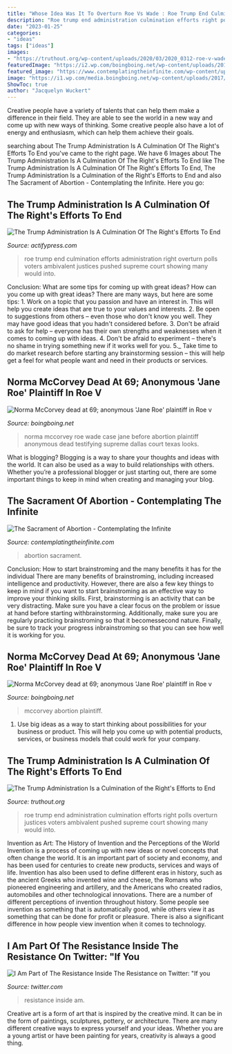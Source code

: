 ```yaml
---
title: "Whose Idea Was It To Overturn Roe Vs Wade : Roe Trump End Culmination Efforts Administration Right Overturn Polls Voters Ambivalent Justices Pushed Supreme Court Showing Many Would Into"
description: "Roe trump end administration culmination efforts right polls overturn justices voters ambivalent pushed supreme court showing many would into"
date: "2023-01-25"
categories:
- "ideas"
tags: ["ideas"]
images:
- "https://truthout.org/wp-content/uploads/2020/03/2020_0312-roe-v-wade-c.jpg"
featuredImage: "https://i2.wp.com/boingboing.net/wp-content/uploads/2017/02/RTRFC70.jpg?resize=900%2C1244"
featured_image: "https://www.contemplatingtheinfinite.com/wp-content/uploads/2021/05/sacrament_abortion.jpg"
image: "https://i1.wp.com/media.boingboing.net/wp-content/uploads/2017/02/RTRFC70.jpg?resize=900%2C1244"
ShowToc: true
author: "Jacquelyn Wuckert"
---
```



Creative people have a variety of talents that can help them make a difference in their field. They are able to see the world in a new way and come up with new ways of thinking. Some creative people also have a lot of energy and enthusiasm, which can help them achieve their goals.

	

		
searching about The Trump Administration Is A Culmination Of The Right&#039;s Efforts To End you've came to the right page. We have 6 Images about The Trump Administration Is A Culmination Of The Right&#039;s Efforts To End like The Trump Administration Is A Culmination Of The Right&#039;s Efforts To End, The Trump Administration Is a Culmination of the Right&#039;s Efforts to End and also The Sacrament of Abortion - Contemplating the Infinite. Here you go:
		
    
## The Trump Administration Is A Culmination Of The Right&#039;s Efforts To End

<img loading=lazy src="https://i0.wp.com/truthout.org/wp-content/uploads/2020/03/2020_0312-roe-v-wade-c.jpg?resize=662%2C986&amp;ssl=1" onerror="this.onerror=null;this.src='https://tse2.mm.bing.net/th?id=OIP.Zy0USXXGqmTf-PR9g7danQHaLB&amp;pid=15.1';" alt="The Trump Administration Is A Culmination Of The Right&#039;s Efforts To End">

_Source: actifypress.com_

>roe trump end culmination efforts administration right overturn polls voters ambivalent justices pushed supreme court showing many would into. 

	

Conclusion: What are some tips for coming up with great ideas?
How can you come up with great ideas? There are many ways, but here are some tips: 1. Work on a topic that you passion and have an interest in. This will help you create ideas that are true to your values and interests. 2. Be open to suggestions from others – even those who don't know you well. They may have good ideas that you hadn't considered before. 3. Don't be afraid to ask for help – everyone has their own strengths and weaknesses when it comes to coming up with ideas. 4. Don't be afraid to experiment – there's no shame in trying something new if it works well for you. 5._ Take time to do market research before starting any brainstorming session – this will help get a feel for what people want and need in their products or services. 
    
## Norma McCorvey Dead At 69; Anonymous &#039;Jane Roe&#039; Plaintiff In Roe V

<img loading=lazy src="https://i1.wp.com/media.boingboing.net/wp-content/uploads/2017/02/RTRFC70.jpg?resize=900%2C1244" onerror="this.onerror=null;this.src='https://tse2.mm.bing.net/th?id=OIP.MBixlhadTVJ1pvUMNRNSxgHaKP&amp;pid=15.1';" alt="Norma McCorvey dead at 69; anonymous &#039;Jane Roe&#039; plaintiff in Roe v">

_Source: boingboing.net_

>norma mccorvey roe wade case jane before abortion plaintiff anonymous dead testifying supreme dallas court texas looks. 

	

What is blogging?
Blogging is a way to share your thoughts and ideas with the world. It can also be used as a way to build relationships with others. Whether you’re a professional blogger or just starting out, there are some important things to keep in mind when creating and managing your blog.

    
## The Sacrament Of Abortion - Contemplating The Infinite

<img loading=lazy src="https://www.contemplatingtheinfinite.com/wp-content/uploads/2021/05/sacrament_abortion.jpg" onerror="this.onerror=null;this.src='https://tse3.mm.bing.net/th?id=OIP.syz7ViKJ4KqEky2NGz4EOAAAAA&amp;pid=15.1';" alt="The Sacrament of Abortion - Contemplating the Infinite">

_Source: contemplatingtheinfinite.com_

>abortion sacrament. 

	

Conclusion: How to start brainstroming and the many benefits it has for the individual
There are many benefits of brainstroming, including increased intelligence and productivity. However, there are also a few key things to keep in mind if you want to start brainstroming as an effective way to improve your thinking skills. First, brainstorming is an activity that can be very distracting. Make sure you have a clear focus on the problem or issue at hand before starting withbrainstorming. Additionally, make sure you are regularly practicing brainstroming so that it becomessecond nature. Finally, be sure to track your progress inbrainstroming so that you can see how well it is working for you.

    
## Norma McCorvey Dead At 69; Anonymous &#039;Jane Roe&#039; Plaintiff In Roe V

<img loading=lazy src="https://i2.wp.com/boingboing.net/wp-content/uploads/2017/02/RTRFC70.jpg?resize=900%2C1244" onerror="this.onerror=null;this.src='https://tse1.mm.bing.net/th?id=OIP.ci_lxq-UruxXhuAODTCQqQHaKP&amp;pid=15.1';" alt="Norma McCorvey dead at 69; anonymous &#039;Jane Roe&#039; plaintiff in Roe v">

_Source: boingboing.net_

>mccorvey abortion plaintiff. 

	

1. Use big ideas as a way to start thinking about possibilities for your business or product. This will help you come up with potential products, services, or business models that could work for your company. 

    
## The Trump Administration Is A Culmination Of The Right&#039;s Efforts To End

<img loading=lazy src="https://truthout.org/wp-content/uploads/2020/03/2020_0312-roe-v-wade-c.jpg" onerror="this.onerror=null;this.src='https://tse2.mm.bing.net/th?id=OIP.NAWZMcvO-ZSltyN99-PXXAHaLB&amp;pid=15.1';" alt="The Trump Administration Is a Culmination of the Right&#039;s Efforts to End">

_Source: truthout.org_

>roe trump end administration culmination efforts right polls overturn justices voters ambivalent pushed supreme court showing many would into. 

	

Invention as Art: The History of Invention and the Perceptions of the World
Invention is a process of coming up with new ideas or novel concepts that often change the world. It is an important part of society and economy, and has been used for centuries to create new products, services and ways of life. Invention has also been used to define different eras in history, such as the ancient Greeks who invented wine and cheese, the Romans who pioneered engineering and artillery, and the Americans who created radios, automobiles and other technological innovations.
There are a number of different perceptions of invention throughout history. Some people see invention as something that is automatically good, while others view it as something that can be done for profit or pleasure. There is also a significant difference in how people view invention when it comes to technology.

    
## I Am Part Of The Resistance Inside The Resistance On Twitter: &quot;If You

<img loading=lazy src="https://pbs.twimg.com/media/Dig6qx9VAAAeCsU.jpg" onerror="this.onerror=null;this.src='https://tse3.mm.bing.net/th?id=OIP.9hqzbtN2kJta66qthN1IKAHaC-&amp;pid=15.1';" alt="I Am Part of The Resistance Inside The Resistance on Twitter: &quot;If you">

_Source: twitter.com_

>resistance inside am. 

	

Creative art is a form of art that is inspired by the creative mind. It can be in the form of paintings, sculptures, pottery, or architecture. There are many different creative ways to express yourself and your ideas. Whether you are a young artist or have been painting for years, creativity is always a good thing.

